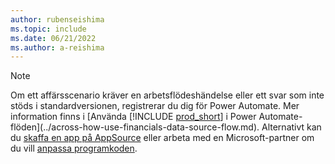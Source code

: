 ```yaml
---
author: rubenseishima
ms.topic: include
ms.date: 06/21/2022
ms.author: a-reishima
---
```


> [!NOTE]
> Om ett affärsscenario kräver en arbetsflödeshändelse eller ett svar som inte stöds i standardversionen, registrerar du dig för Power Automate. Mer information finns i [Använda [!INCLUDE [prod_short](prod_short.md)] i Power Automate-flöden](../across-how-use-financials-data-source-flow.md). Alternativt kan du [skaffa en app på AppSource](https://go.microsoft.com/fwlink/?linkid=2081646) eller arbeta med en Microsoft-partner om du vill [anpassa programkoden](/dynamics365/business-central/dev-itpro/developer/devenv-walkthrough-workflow-events-responses).

